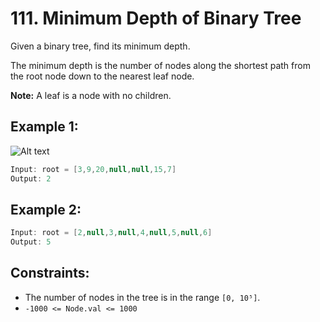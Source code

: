 # 111. Minimum Depth of Binary Tree

Given a binary tree, find its minimum depth.

The minimum depth is the number of nodes along the shortest path from the root node down to the nearest leaf node.

**Note:** A leaf is a node with no children.

## Example 1:

![Alt text](https://assets.leetcode.com/uploads/2020/10/12/ex_depth.jpg)

```java
Input: root = [3,9,20,null,null,15,7]
Output: 2
```

## Example 2:

```java
Input: root = [2,null,3,null,4,null,5,null,6]
Output: 5
```

## Constraints:

- The number of nodes in the tree is in the range `[0, 10⁵]`.
- `-1000 <= Node.val <= 1000`
